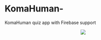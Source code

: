 # KomaHuman-
KomaHuman quiz app with Firebase support
<p align="center">
  <img src="https://github.com/Ivan-Corporation/KomaHuman-FirebaseQuiz/blob/master/logo.png">
  </p>
